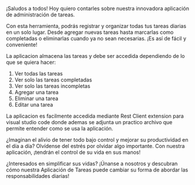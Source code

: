 ¡Saludos a todos! Hoy quiero contarles sobre nuestra innovadora aplicación de administración de tareas.

Con esta herramienta, podrás registrar y organizar todas tus tareas diarias en un solo lugar. Desde agregar nuevas tareas hasta marcarlas como completadas o eliminarlas cuando ya no sean necesarias. ¡Es así de fácil y conveniente!

La aplicacion almacena las tareas y debe ser accedida dependiendo de lo que se quiera hacer:
  1. Ver todas las tareas
  2. Ver solo las tareas completadas
  3. Ver solo las tareas incompletas
  4. Agregar una tarea
  5. Eliminar una tarea
  6. Editar una tarea

La aplicacion es facilmente accedida mediante Rest Client extension para visual studio code donde ademas se adjunta un practico archivo que permite entender como se usa la aplicación.

¿Imaginan el alivio de tener todo bajo control y mejorar su productividad en el día a día? Olvídense del estrés por olvidar algo importante. Con nuestra aplicación, ¡tendrán el control de su vida en sus manos!

¿Interesados en simplificar sus vidas? ¡Únanse a nosotros y descubran cómo nuestra Aplicación de Tareas puede cambiar su forma de abordar las responsabilidades diarias!